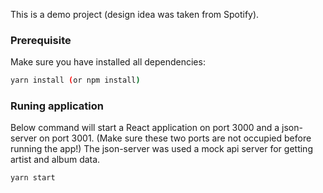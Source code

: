 This is a demo project (design idea was taken from Spotify).

### Prerequisite

Make sure you have installed all dependencies:

```bash
yarn install (or npm install)
```

### Runing application

Below command will start a React application on port 3000 and a json-server on port 3001. (Make sure these two ports are not occupied before running the app!)
The json-server was used a mock api server for getting artist and album data.

```
yarn start
```
